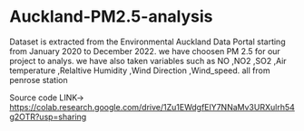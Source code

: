 # Auckland-PM2.5-analysis

Dataset is extracted from the Environmental Auckland Data Portal starting from January 2020 to December 2022. 
we have choosen PM 2.5 for our project to analys. we have also taken variables such as NO ,NO2 ,SO2 ,Air temperature ,Relaltive Humidity ,Wind Direction ,Wind_speed. all from penrose station



Source code LINK-> https://colab.research.google.com/drive/1Zu1EWdgfElY7NNaMv3URXulrh54g2OTR?usp=sharing
